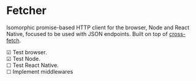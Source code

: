 # Fetcher

Isomorphic promise-based HTTP client for the browser, Node and React Native, focused to be used with JSON endpoints. Built on top of [cross-fetch](https://www.npmjs.com/package/cross-fetch).

☑ Test browser.  
☑ Test Node.  
☐ Test React Native.  
☐ Implement middlewares   
